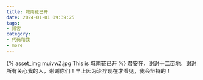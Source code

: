 ```yaml
---
title: 城南花已开
date: 2024-01-01 09:39:25
tags:
- 博客
category:
- 代码和我
- more
---
```

{% asset_img muivwZ.jpg This is 城南花已开 %}
君安在，谢谢十二亩地，谢谢所有关心我的人，谢谢你们！早上因为治疗现在才看见，我会坚持的！